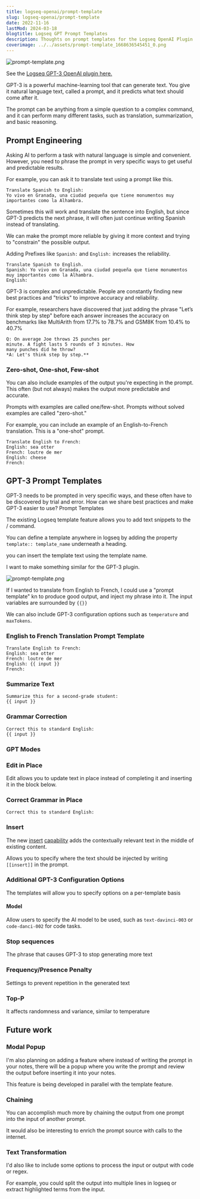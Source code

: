 ```yaml
---
title: logseq-openai/prompt-template
slug: logseq-openai/prompt-template
date: 2022-11-16
lastMod: 2024-03-18
blogtitle: Logseq GPT Prompt Templates
description: Thoughts on prompt templates for the Logseq OpenAI Plugin
coverimage: ../../assets/prompt-template_1668636545451_0.png
---
```


![prompt-template.png](/assets/prompt-template_1668636545451_0.png)

See the [Logseq GPT-3 OpenAI plugin here.](https://github.com/briansunter/logseq-plugin-gpt3-openai)

GPT-3 is a powerful machine-learning tool that can generate text. You give it natural language text, called a prompt, and it predicts what text should come after it.

The prompt can be anything from a simple question to a complex command, and it can perform many different tasks, such as translation, summarization, and basic reasoning.

## Prompt Engineering


Asking AI to perform a task with natural language is simple and convenient. However, you need to phrase the prompt in very specific ways to get useful and predictable results.

For example, you can ask it to translate text using a prompt like this.

```
Translate Spanish to English:
Yo vivo en Granada, una ciudad pequeña que tiene monumentos muy importantes como la Alhambra.
```

Sometimes this will work and translate the sentence into English, but since GPT-3 predicts the next phrase, it will often just continue writing Spanish instead of translating.

We can make the prompt more reliable by giving it more context and trying to "constrain" the possible output.

Adding Prefixes like `Spanish:` and `English:` increases the reliability.

```
Translate Spanish to English.
Spanish: Yo vivo en Granada, una ciudad pequeña que tiene monumentos muy importantes como la Alhambra.
English:
```

GPT-3 is complex and unpredictable. People are constantly finding new best practices and "tricks" to improve accuracy and reliability.

For example, researchers have discovered that just adding the phrase "Let’s think step by step"  before each answer increases the accuracy on benchmarks like MultiArith from 17.7% to 78.7% and GSM8K from 10.4% to 40.7%

```
Q: On average Joe throws 25 punches per
minute. A fight lasts 5 rounds of 3 minutes. How
many punches did he throw?
*A: Let's think step by step.**
```

### Zero-shot, One-shot, Few-shot


You can also include examples of the output you're expecting in the prompt. This often (but not always) makes the output more predictable and accurate.

Prompts with examples are called one/few-shot. Prompts without solved examples are called "zero-shot."

For example, you can include an example of an English-to-French translation. This is a "one-shot" prompt.

```
Translate English to French:
English: sea otter
French: loutre de mer
English: cheese
French:
```

## GPT-3 Prompt Templates


GPT-3 needs to be prompted in very specific ways, and these often have to be discovered by trial and error. How can we share best practices and make GPT-3 easier to use? Prompt Templates

The existing Logseq template feature allows you to add text snippets to the / command.

You can define a template anywhere in logseq by adding the property `template:: template_name` underneath a heading.

 you can insert the template text using the template name.

I want to make something similar for the GPT-3 plugin.

![prompt-template.png](/assets/prompt-template_1668636545451_0.png)

If I wanted to translate from English to French, I could use a "prompt template" kn to produce good output, and inject my phrase into it. The input variables are surrounded by `{{}}`

We can also include GPT-3 configuration options such as `temperature` and `maxTokens`.

### English to French Translation Prompt Template


```
Translate English to French:
English: sea otter
French: loutre de mer
English: {{ input }}
French:
```

### Summarize Text


```
Summarize this for a second-grade student:
{{ input }}
```

### Grammar Correction


```
Correct this to standard English:
{{ input }}
```

### GPT Modes


### Edit in Place


Edit allows you to update text in place instead of completing it and inserting it in the block below.

### Correct Grammar in Place


```
Correct this to standard English:
```

### Insert


The new [insert](https://beta.openai.com/docs/guides/completion/inserting-text) [capability](https://beta.openai.com/docs/guides/code/inserting-code) adds the contextually relevant text in the middle of existing content.

Allows you to specify where the text should be injected by writing `[[insert]]` in the prompt.

### Additional GPT-3 Configuration Options


The templates will allow you to specify options on a per-template basis

#### Model


Allow users to specify the AI model to be used, such as `text-davinci-003` or `code-danci-002` for code tasks.

### Stop sequences


The phrase that causes GPT-3 to stop generating more text

### Frequency/Presence Penalty


Settings to prevent repetition in the generated text

### Top-P


It affects randomness and variance, similar to temperature

## Future work


### Modal Popup


I'm also planning on adding a feature where instead of writing the prompt in your notes, there will be a popup where you write the prompt and review the output before inserting it into your notes.

This feature is being developed in parallel with the template feature.

### Chaining


You can accomplish much more by chaining the output from one prompt into the input of another prompt.

It would also be interesting to enrich the prompt source with calls to the internet.

### Text Transformation


I'd also like to include some options to process the input or output with code or regex.

For example, you could split the output into multiple lines in logseq or extract highlighted terms from the input.

